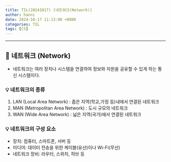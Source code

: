 ```yaml
---
title: TIL(20241017) [네트워크(Network)]
author: hanni
date: 2024-10-17 11:13:00 +0800
categories: TIL
tags: [CS]
---
```


----------------------------------------------------------------------------


## 📌 네트워크 (Network)
- 네트워크는 여러 장치나 시스템을 연결하여 정보와 자원을 공유할 수 있게 하는 통신 시스템이다.

### 💡 네트워크의 종류
1) LAN (Local Area Network) : 좁은 지역(학교,가정 등)내에서 연결된 네트워크
2) MAN (Metropolitan Area Network) : 도시 규모의 네트워크
3) WAN (Wide Area Network) : 넓은 지역(국가)에서 연결된 네트워크

### 💡 네트워크의 구성 요소
- 장치: 컴퓨터, 스마트폰, 서버 등
- 미디어: 데이터 전송을 위한 케이블(유선)이나 Wi-Fi(무선)
- 네트워크 장비: 라우터, 스위치, 허브 등



